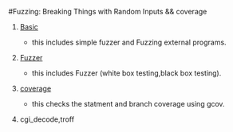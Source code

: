 #Fuzzing: Breaking Things with Random Inputs && coverage

1. [Basic](https://github.com/Hwangwoosam/fuzzing/tree/master/CH2/basic)
    - this includes simple fuzzer and Fuzzing external programs.

2. [Fuzzer](https://github.com/Hwangwoosam/fuzzing/tree/master/CH2/Fuzzer)
    - this includes Fuzzer (white box testing,black box testing).
 
3. [coverage](https://github.com/Hwangwoosam/fuzzing/tree/master/CH2/coverage)
    - this checks the statment and branch coverage using gcov.

4. cgi_decode,troff
